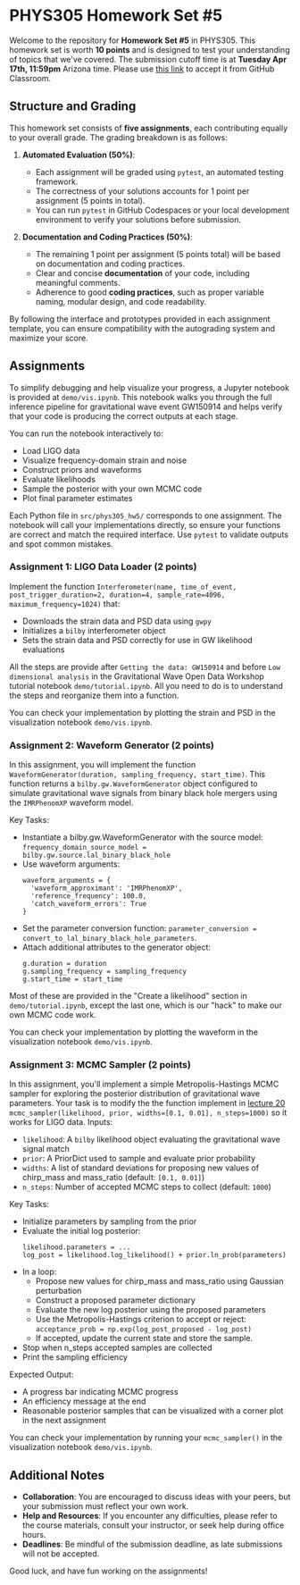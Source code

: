 # PHYS305 Homework Set #5

Welcome to the repository for **Homework Set #5** in PHYS305.
This homework set is worth **10 points** and is designed to test your
understanding of topics that we've covered.
The submission cutoff time is at **Tuesday Apr 17th, 11:59pm** Arizona
time.
Please use [this link](https://classroom.github.com/a/______) to
accept it from GitHub Classroom.


## Structure and Grading

This homework set consists of **five assignments**, each contributing
equally to your overall grade.
The grading breakdown is as follows:

1. **Automated Evaluation (50%)**:
   * Each assignment will be graded using `pytest`, an automated
     testing framework.
   * The correctness of your solutions accounts for 1 point per
     assignment (5 points in total).
   * You can run `pytest` in GitHub Codespaces or your local
     development environment to verify your solutions before
     submission.

2. **Documentation and Coding Practices (50%)**:
   * The remaining 1 point per assignment (5 points total) will be
     based on documentation and coding practices.
   * Clear and concise **documentation** of your code, including
     meaningful comments.
   * Adherence to good **coding practices**, such as proper variable
     naming, modular design, and code readability.

By following the interface and prototypes provided in each assignment
template, you can ensure compatibility with the autograding system and
maximize your score.


## Assignments

To simplify debugging and help visualize your progress, a Jupyter
notebook is provided at `demo/vis.ipynb`.
This notebook walks you through the full inference pipeline for
gravitational wave event GW150914 and helps verify that your code is
producing the correct outputs at each stage.

You can run the notebook interactively to:
* Load LIGO data
* Visualize frequency-domain strain and noise
* Construct priors and waveforms
* Evaluate likelihoods
* Sample the posterior with your own MCMC code
* Plot final parameter estimates

Each Python file in `src/phys305_hw5/` corresponds to one assignment.
The notebook will call your implementations directly, so ensure your
functions are correct and match the required interface.
Use `pytest` to validate outputs and spot common mistakes.


### **Assignment 1**: LIGO Data Loader (2 points)

Implement the function
`Interferometer(name, time_of_event, post_trigger_duration=2, duration=4, sample_rate=4096, maximum_frequency=1024)`
that:
* Downloads the strain data and PSD data using `gwpy`
* Initializes a `bilby` interferometer object
* Sets the strain data and PSD correctly for use in GW likelihood evaluations

All the steps are provide after `Getting the data: GW150914` and
before `Low dimensional analysis` in the Gravitational Wave Open Data
Workshop tutorial notebook `demo/tutorial.ipynb`.
All you need to do is to understand the steps and reorganize them into
a function.

You can check your implementation by plotting the strain and PSD in
the visualization notebook `demo/vis.ipynb`.


### **Assignment 2**: Waveform Generator (2 points)

In this assignment, you will implement the function
`WaveformGenerator(duration, sampling_frequency, start_time)`.
This function returns a `bilby.gw.WaveformGenerator` object configured
to simulate gravitational wave signals from binary black hole mergers
using the `IMRPhenomXP` waveform model.

Key Tasks:
* Instantiate a bilby.gw.WaveformGenerator with the source model:
  `frequency_domain_source_model = bilby.gw.source.lal_binary_black_hole`
* Use waveform arguments:
  ```
  waveform_arguments = {
    'waveform_approximant': 'IMRPhenomXP',
    'reference_frequency': 100.0,
    'catch_waveform_errors': True
  }
  ```
* Set the parameter conversion function:
  `parameter_conversion = convert_to_lal_binary_black_hole_parameters`.
* Attach additional attributes to the generator object:
  ```
  g.duration = duration
  g.sampling_frequency = sampling_frequency
  g.start_time = start_time
  ```

Most of these are provided in the "Create a likelihood" section in
`demo/tutorial.ipynb`, except the last one, which is our "hack" to
make our own MCMC code work.

You can check your implementation by plotting the waveform in the
visualization notebook `demo/vis.ipynb`.


### **Assignment 3**: MCMC Sampler (2 points)

In this assignment, you'll implement a simple Metropolis-Hastings MCMC
sampler for exploring the posterior distribution of gravitational wave
parameters.
Your task is to modify the the function implement in
[lecture 20](https://ua-2025q1-phys305.github.io/20/notes.html)
`mcmc_sampler(likelihood, prior, widths=[0.1, 0.01], n_steps=1000)`
so it works for LIGO data.
Inputs:
* `likelihood`: A `bilby` likelihood object evaluating the gravitational wave signal match
* `prior`: A PriorDict used to sample and evaluate prior probability
* `widths`: A list of standard deviations for proposing new values of chirp_mass and mass_ratio (default: `[0.1, 0.01]`)
* `n_steps`: Number of accepted MCMC steps to collect (default: `1000`)

Key Tasks:
* Initialize parameters by sampling from the prior
* Evaluate the initial log posterior:
  ```
  likelihood.parameters = ...
  log_post = likelihood.log_likelihood() + prior.ln_prob(parameters)
* In a loop:
  * Propose new values for chirp_mass and mass_ratio using Gaussian
    perturbation
  * Construct a proposed parameter dictionary
  * Evaluate the new log posterior using the proposed parameters
  * Use the Metropolis-Hastings criterion to accept or reject:
    `acceptance_prob = np.exp(log_post_proposed - log_post)`
  * If accepted, update the current state and store the sample.
* Stop when n_steps accepted samples are collected
* Print the sampling efficiency

Expected Output:
* A progress bar indicating MCMC progress
* An efficiency message at the end
* Reasonable posterior samples that can be visualized with a corner
  plot in the next assignment

You can check your implementation by running your `mcmc_sampler()` in
the visualization notebook `demo/vis.ipynb`.



## Additional Notes

* **Collaboration**:
  You are encouraged to discuss ideas with your peers, but your
  submission must reflect your own work.
* **Help and Resources**:
  If you encounter any difficulties, please refer to the course
  materials, consult your instructor, or seek help during office
  hours.
* **Deadlines**:
  Be mindful of the submission deadline, as late submissions will not
  be accepted.

Good luck, and have fun working on the assignments!
